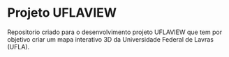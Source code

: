 # Projeto UFLAVIEW

Repositorio criado para o desenvolvimento projeto UFLAVIEW que tem por objetivo criar um mapa interativo 3D da Universidade Federal de Lavras (UFLA).
